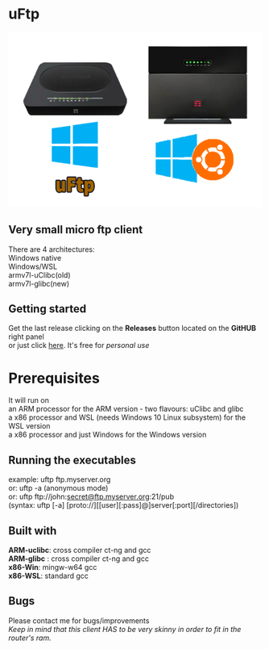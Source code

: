 # uFtp
![uftp.png](uftp.png)

## Very small micro ftp client
There are 4 architectures:<BR>
Windows native<BR>
Windows/WSL<BR>
armv7l-uClibc(old)<BR>
armv7l-glibc(new)<BR>

## Getting started
Get the last release clicking on the **Releases** button located on the **GitHUB** right panel<BR>
or just click [here](https://github.com/uomoukko/uFtp/releases/). It's free for *personal use*<BR>

# Prerequisites
It will run on<BR>
an ARM processor for the ARM version - two flavours: uClibc and glibc<BR>
a x86 processor and WSL (needs Windows 10 Linux subsystem) for the WSL version<BR>
a x86 processor and just Windows for the Windows version<BR>

## Running the executables
example: uftp ftp.myserver.org<BR>
or: uftp -a (anonymous mode)<BR>
or: uftp ftp://john:secret@ftp.myserver.org:21/pub<BR>
\(syntax: uftp [-a] [proto://][[user][:pass]@]server[:port][/directories])<BR>

## Built with
**ARM-uclibc**: cross compiler ct-ng and gcc<BR>
**ARM-glibc** : cross compiler ct-ng and gcc<BR>
**x86-Win**: mingw-w64 gcc<BR>
**x86-WSL**: standard gcc<BR>

## Bugs
Please contact me for bugs/improvements<BR>
*Keep in mind that this client HAS to be very skinny in order to fit in the router's ram.<BR>*

